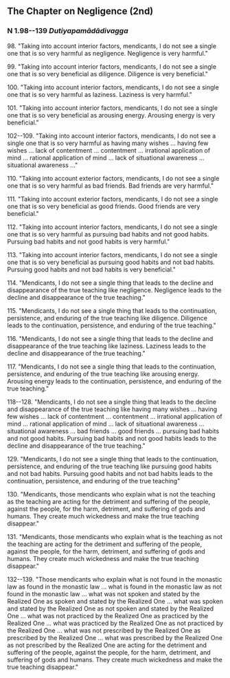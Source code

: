 ## The Chapter on Negligence (2nd)

### N 1.98--139 *Dutiyapamādādivagga*

98\. "Taking into account interior factors, mendicants, I do not see a single
one that is so very harmful as negligence. Negligence is very harmful."

<!--pg-->
99\. "Taking into account interior factors, mendicants, I do not see a single
one that is so very beneficial as diligence. Diligence is very
beneficial."

<!--pg-->
100\. "Taking into account interior factors, mendicants, I do not see a single
one that is so very harmful as laziness. Laziness is very harmful."

<!--pg-->
101\. "Taking into account interior factors, mendicants, I do not see a single
one that is so very beneficial as arousing energy. Arousing energy is
very beneficial."

<!--pg-->
102--109\. "Taking into account interior factors, mendicants, I do not see a single
one that is so very harmful as having many wishes ... having few wishes
... lack of contentment ... contentment ... irrational application of
mind ... rational application of mind ... lack of situational awareness
... situational awareness ..."

<!--pg-->
110\. "Taking into account exterior factors, mendicants, I do not see a single
one that is so very harmful as bad friends. Bad friends are very
harmful."

<!--pg-->
111\. "Taking into account exterior factors, mendicants, I do not see a single
one that is so very beneficial as good friends. Good friends are very
beneficial."

<!--pg-->
112\. "Taking into account interior factors, mendicants, I do not see a single
one that is so very harmful as pursuing bad habits and not good habits.
Pursuing bad habits and not good habits is very harmful."

<!--pg-->
113\. "Taking into account interior factors, mendicants, I do not see a single
one that is so very beneficial as pursuing good habits and not bad
habits. Pursuing good habits and not bad habits is very beneficial."

<!--pg-->
114\. "Mendicants, I do not see a single thing that leads to the decline and
disappearance of the true teaching like negligence. Negligence leads to
the decline and disappearance of the true teaching."

<!--pg-->
115\. "Mendicants, I do not see a single thing that leads to the continuation,
persistence, and enduring of the true teaching like diligence. Diligence
leads to the continuation, persistence, and enduring of the true
teaching."

<!--pg-->
116\. "Mendicants, I do not see a single thing that leads to the decline and
disappearance of the true teaching like laziness. Laziness leads to the
decline and disappearance of the true teaching."

<!--pg-->
117\. "Mendicants, I do not see a single thing that leads to the continuation,
persistence, and enduring of the true teaching like arousing energy.
Arousing energy leads to the continuation, persistence, and enduring of
the true teaching."

<!--pg-->
118--128\. "Mendicants, I do not see a single thing that leads to the decline and
disappearance of the true teaching like having many wishes ... having
few wishes ... lack of contentment ... contentment ... irrational
application of mind ... rational application of mind ... lack of
situational awareness ... situational awareness ... bad friends ... good
friends ... pursuing bad habits and not good habits. Pursuing bad habits
and not good habits leads to the decline and disappearance of the true
teaching."

<!--pg-->
129\. "Mendicants, I do not see a single thing that leads to the continuation,
persistence, and enduring of the true teaching like pursuing good habits
and not bad habits. Pursuing good habits and not bad habits leads to the
continuation, persistence, and enduring of the true teaching"

<!--pg-->
130\. "Mendicants, those mendicants who explain what is not the teaching as
the teaching are acting for the detriment and suffering of the people,
against the people, for the harm, detriment, and suffering of gods and
humans. They create much wickedness and make the true teaching
disappear."

<!--pg-->
131\. "Mendicants, those mendicants who explain what is the teaching as not
the teaching are acting for the detriment and suffering of the people,
against the people, for the harm, detriment, and suffering of gods and
humans. They create much wickedness and make the true teaching
disappear."

<!--pg-->
132--139\. "Those mendicants who explain what is not found in the monastic law as
found in the monastic law ... what is found in the monastic law as not
found in the monastic law ... what was not spoken and stated by the
Realized One as spoken and stated by the Realized One ... what was
spoken and stated by the Realized One as not spoken and stated by the
Realized One ... what was not practiced by the Realized One as practiced
by the Realized One ... what was practiced by the Realized One as not
practiced by the Realized One ... what was not prescribed by the
Realized One as prescribed by the Realized One ... what was prescribed
by the Realized One as not prescribed by the Realized One are acting for
the detriment and suffering of the people, against the people, for the
harm, detriment, and suffering of gods and humans. They create much
wickedness and make the true teaching disappear."

<!--pg-->
